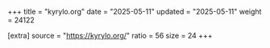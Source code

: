 +++
title = "kyrylo.org"
date = "2025-05-11"
updated = "2025-05-11"
weight = 24122

[extra]
source = "https://kyrylo.org/"
ratio = 56
size = 24
+++
